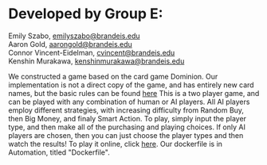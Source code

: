 # Developed by Group E:
Emily Szabo, emilyszabo@brandeis.edu  
Aaron Gold, aarongold@brandeis.edu  
Connor Vincent-Eidelman, cvincent@brandeis.edu  
Kenshin Murakawa, kenshinmurakawa@brandeis.edu  

We constructed a game based on the card game Dominion. Our implementation is not a direct copy of the game, and has entirely new card names, but the basic rules can be found [here](https://wiki.dominionstrategy.com/index.php/Gameplay) This is a two player game, and can be played with any combination of human or AI players. All AI players employ different strategies, with increasing difficulty from Random Buy, then Big Money, and finaly Smart Action. To play, simply input the player type, and then make all of the purchasing and playing choices. If only AI players are chosen, then you can just choose the player types and then watch the results! To play it online, click [here](https://my-container-app.politewater-48974670.eastus.azurecontainerapps.io/). Our dockerfile is in Automation, titled "Dockerfile". 